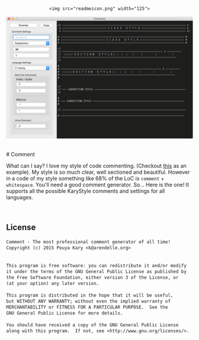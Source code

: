 
<center>

	<img src="readmeicon.png" width="125">

</center>

![](screen.png)

<br />
# Comment

What can I say? I love my style of code commenting. (Checkout [this](https://github.com/pmkary/Comment/blob/master/Comment/MainWindowController.swift) as an example). My style is so much clear, well sectioned and beautiful. However in a code of my style something like 68% of the LoC is `comment` + `whitespace`. You'll need a good comment generator. So... Here is the one! It supports all the possible KaryStyle comments and settings for all languages.

<br />

## License

```
Comment - The most professional comment generator of all time!
Copyright (c) 2015 Pouya Kary <k@arendelle.org>


This program is free software: you can redistribute it and/or modify
it under the terms of the GNU General Public License as published by
the Free Software Foundation, either version 3 of the License, or
(at your option) any later version.

This program is distributed in the hope that it will be useful,
but WITHOUT ANY WARRANTY; without even the implied warranty of
MERCHANTABILITY or FITNESS FOR A PARTICULAR PURPOSE.  See the
GNU General Public License for more details.

You should have received a copy of the GNU General Public License
along with this program.  If not, see <http://www.gnu.org/licenses/>.
``` 